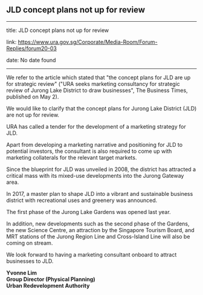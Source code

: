## JLD concept plans not up for review
---
title: JLD concept plans not up for review

link: https://www.ura.gov.sg/Corporate/Media-Room/Forum-Replies/forum20-03

date: No date found

---

We refer to the article which stated that "the concept plans for JLD are up for strategic review" ("URA seeks marketing consultancy for strategic review of Jurong Lake District to draw businesses", The Business Times, published on May 2).

We would like to clarify that the concept plans for Jurong Lake District (JLD) are not up for review.

URA has called a tender for the development of a marketing strategy for JLD.

Apart from developing a marketing narrative and positioning for JLD to potential investors, the consultant is also required to come up with marketing collaterals for the relevant target markets.

Since the blueprint for JLD was unveiled in 2008, the district has attracted a critical mass with its mixed-use developments into the Jurong Gateway area.

In 2017, a master plan to shape JLD into a vibrant and sustainable business district with recreational uses and greenery was announced.

The first phase of the Jurong Lake Gardens was opened last year.

In addition, new developments such as the second phase of the Gardens, the new Science Centre, an attraction by the Singapore Tourism Board, and MRT stations of the Jurong Region Line and Cross-Island Line will also be coming on stream.

We look forward to having a marketing consultant onboard to attract businesses to JLD.

**Yvonne Lim  
Group Director (Physical Planning)  
Urban Redevelopment Authority**